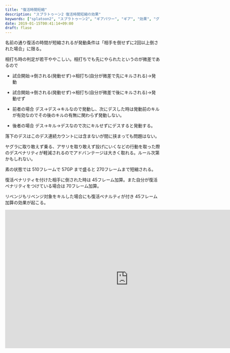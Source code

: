 ```yaml
---
title: "復活時間短縮"
description: "スプラトゥーン2 復活時間短縮の効果"
keywords: ["splatoon2", "スプラトゥーン2", "ギアパワー", "ギア", "効果", "グラフ", "復活時間短縮", "復短"]
date: 2019-01-15T00:41:14+09:00
draft: flase
---
```


名前の通り復活の時間が短縮されるが発動条件は「相手を倒せずに2回以上倒された場合」に限る。

相打ち時の判定が若干ややこしい。相打ちでも先にやられたというのが微差であるので

* 試合開始→倒される(発動せず)→相打ち(自分が微差で先にキルされる)→発動
* 試合開始→倒される(発動せず)→相打ち(自分が微差で後にキルされる)→発動せず

* 前者の場合 デス→デス→キルなので発動し、次にデスした時は発動前のキルが有効なのでその後のキルの有無に関わらず発動しない。
* 後者の場合 デス→キル→デスなので次にキルせずにデスすると発動する。

落下のデスはこのデス連続カウントには含まないが間に挟まっても問題はない。

ヤグラに取り敢えず乗る、アサリを取り敢えず投げにいくなどの行動を取った際のデスペナリティが軽減されるのでアドバンテージは大きく取れる。ルール次第かもしれない。

素の状態では 510フレームで 57GP まで盛ると 270フレームまで短縮される。

復活ペナリティを付けた相手に倒された時は 45フレーム加算。また自分が復活ペナリティをつけている場合は 70フレーム加算。

リベンジもリベンジ対象をキルした場合にも復活ペナルティが付き 45フレーム加算の効果が起こる。

<iframe width="800" height="450" src="https://datastudio.google.com/embed/reporting/1WOG9RfK7vK5olpsoZHlyhhV1HETCDoxo/page/aNTm" frameborder="0" style="border:0" allowfullscreen></iframe>
